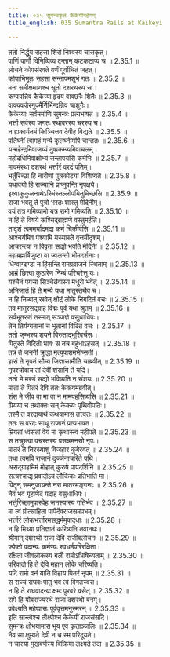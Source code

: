```yaml
---
title: ०३५ सुमन्त्रकृतं कैकेयीगर्हणम्
title_english: 035 Sumantra Rails at Kaikeyi

---
```

<div class="audioEmbed"  caption="श्रीराम-हरिसीताराममूर्ति-घनपाठिभ्यां वचनम्" src="https://archive.org/download/Ramayana-recitation-Sriram-harisItArAmamUrti-Ghanapaati-v2/Kanda_2/Kanda_2_AYK-035-Sumanthrakrutham_Kaikeyee_Garhanam_.mp3"></div>

  
ततो निर्द्धूय सहसा शिरो निश्वस्य चासकृत्।  
पाणिं पाणौ विनिष्पिष्य दन्तान् कटकटाप्य च ॥ 2.35.1 ॥   
लोचने कोपसंरक्ते वर्णं पूर्वोचितं जहत्।  
कोपाभिभूतः सहसा सन्तापमशुभं गतः ॥ 2.35.2 ॥   
मनः समीक्षमाणश्च सूतो दशरथस्य सः।  
कम्पयन्निव कैकेय्या हृदयं वाक्छरैः शितैः ॥ 2.35.3 ॥   
वाक्यवज्रैरनुपमैर्निर्भिन्दन्निव चाशुगैः।  
कैकेय्याः सर्वमर्माणि सुमन्त्रः प्रत्यभाषत ॥ 2.35.4 ॥   
भर्त्ता सर्वस्य जगतः स्थावरस्य चरस्य च।  
न ह्यकार्यतमं किञ्चित्तव देवीह विद्यते ॥ 2.35.5 ॥   
पतिघ्नीं त्वामहं मन्ये कुलघ्नीमपि चान्ततः ॥ 2.35.6 ॥   
यन्महेन्द्रमिवाजय्यं दुष्प्रकम्प्यमिवाचलम्।  
महोदधिमिवाक्षोभ्यं सन्तापयसि कर्मभिः ॥ 2.35.7 ॥   
मावमंस्था दशरथं भर्त्तारं वरदं पतिम्।  
भर्तुरिच्छा हि नारीणां पुत्रकोट्यां विशिष्यते ॥ 2.35.8 ॥   
यथावयो हि राज्यानि प्राप्नुवन्ति नृपक्षये।  
इक्ष्वाकुकुलनाथेऽस्मिंस्तल्लोपयितुमिच्छसि ॥ 2.35.9 ॥   
राजा भवतु ते पुत्रो भरतः शास्तु मेदिनीम्।  
वयं तत्र गमिष्यामो यत्र रामो गमिष्यति ॥ 2.35.10 ॥   
न हि ते विषये कश्चिद्ब्राह्मणे वस्तुमर्हति।  
तादृशं त्वममर्यादमद्य कर्म चिकीर्षसि ॥ 2.35.11 ॥   
आश्चर्यमिव पश्यामि यस्यास्ते वृत्तमीदृशम्।  
आचरन्त्या न विवृता सद्यो भवति मेदिनी ॥ 2.35.12 ॥   
महाब्रह्मर्षिजुष्टा वा ज्वलन्तो भीमदर्शनाः।  
धिग्वाग्दण्डा न हिंसन्ति रामप्रव्राजने स्थिताम् ॥ 2.35.13 ॥   
आम्रं छित्त्वा कुठारेण निम्बं परिचरेत्तु यः।  
यश्चैनं पयसा सिञ्चेन्नैवास्य मधुरो भवेत् ॥ 2.35.14 ॥   
अभिजातं हि ते मन्ये यथा मातुस्तथैव च।  
न हि निम्बात् स्रवेत् क्षौद्रं लोके निगदितं वचः ॥ 2.35.15 ॥   
तव मातुरसद्ग्राहं विद्मः पूर्वं यथा श्रुतम् ॥ 2.35.16 ॥   
सर्वभूतरुतं तस्मात् सञ्जज्ञे वसुधाधिपः।  
तेन तिर्यग्गतानां च भूतानां विदितं वचः ॥ 2.35.17 ॥   
ततो जृम्भस्य शयने विरुताद्भूरिवर्चसः।  
पितुस्ते विदितो भावः स तत्र बहुधाऽहसत् ॥ 2.35.18 ॥   
तत्र ते जननी क्रुद्धा मृत्युपाशमभीप्सती।  
हासं ते नृपतं सौम्य जिज्ञासामीति चाब्रवीत् ॥ 2.35.19 ॥   
नृपश्चोवाच तां देवीं शंसामि ते यदि।  
ततो मे मरणं सद्यो भविष्यति न संशयः ॥ 2.35.20 ॥   
माता ते पितरं देवि ततः केकयमब्रवीत्।  
शंस मे जीव वा मा वा न मामपहसिष्यसि ॥ 2.35.21 ॥   
प्रियया च तथोक्तः सन् केकयः पृथिवीपतिः।  
तस्मै तं वरदायार्थं कथयामास तत्त्वतः ॥ 2.35.22 ॥   
ततः स वरदः साधू राजानं प्रत्यभाषत।  
म्रियतां ध्वंसतां वेयं मा कृथास्त्वं महीपते ॥ 2.35.23 ॥   
स तच्छ्रुत्वा वचस्तस्य प्रसन्नमनसो नृपः।  
मातरं ते निरस्याशु विजहार कुबेरवत् ॥ 2.35.24 ॥   
तथा त्वमपि राजानं दुर्ज्जनाचरिते पथि।  
असद्ग्राहमिमं मोहात् कुरुषे पापदर्शिनि ॥ 2.35.25 ॥   
सत्यश्चाद्य प्रवादोऽयं लौकिकः प्रतिभाति मा।  
पितॄन् समनुजायन्ते नरा मातरमङ्गनाः ॥ 2.35.26 ॥   
नैवं भव गृहाणेदं यदाह वसुधाधिपः।  
भर्त्तुरिच्छामुपास्वेह जनस्यास्य गतिर्भव ॥ 2.35.27 ॥   
मा त्वं प्रोत्साहिता पापैर्देवराजसमप्रभम्।  
भर्त्तारं लोकभर्त्तारमसद्धर्ममुपादधाः ॥ 2.35.28 ॥   
न हि मिथ्या प्रतिज्ञातं करिष्यति तवानघः।  
श्रीमान् दशरथो राजा देवि राजीवलोचनः ॥ 2.35.29 ॥   
ज्येष्ठो वदान्यः कर्मण्यः स्वधर्मपरिरक्षिता।  
रक्षिता जीवलोकस्य बली रामोऽभिषिच्यताम् ॥ 2.35.30 ॥   
परिवादो हि ते देवि महान् लोके चरिष्यति।  
यदि रामो वनं याति विहाय पितरं नृपम् ॥ 2.35.31 ॥   
स राज्यं राघवः पातु भव त्वं विगतज्वरा।  
न हि ते राघवादन्यः क्षमः पुरवरे वसेत् ॥ 2.35.32 ॥   
रामे हि यौवराज्यस्थे राजा दशरथो वनम्।  
प्रवेक्ष्यति महेष्वासः पूर्ववृत्तमनुस्मरन् ॥ 2.35.33 ॥   
इति सान्त्वैश्च तीक्ष्णैश्च कैकेयीं राजसंसदि।  
सुमन्त्रः क्षोभयामास भूय एव कृताञ्जलिः ॥ 2.35.34 ॥   
नैव सा क्षुम्यते देवी न च स्म परिदूयते।  
न चास्या मुखवर्णस्य विक्रिया लक्ष्यते तदा ॥ 2.35.35 ॥   